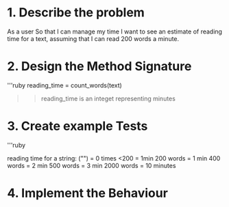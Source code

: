 # 1.  Describe the problem

As a user
So that I can manage my time
I want to see an estimate of reading time for a text, assuming that I can read 200 words a minute.

# 2. Design the Method Signature

'''ruby
reading_time = count_words(text)

>> reading_time is an integet representing minutes


# 3. Create example Tests

'''ruby

reading time for a string: 
("") = 0 times
<200 = 1min
200 words = 1 min
400 words = 2 min
500 words = 3 min
2000 words = 10 minutes

# 4. Implement the Behaviour

